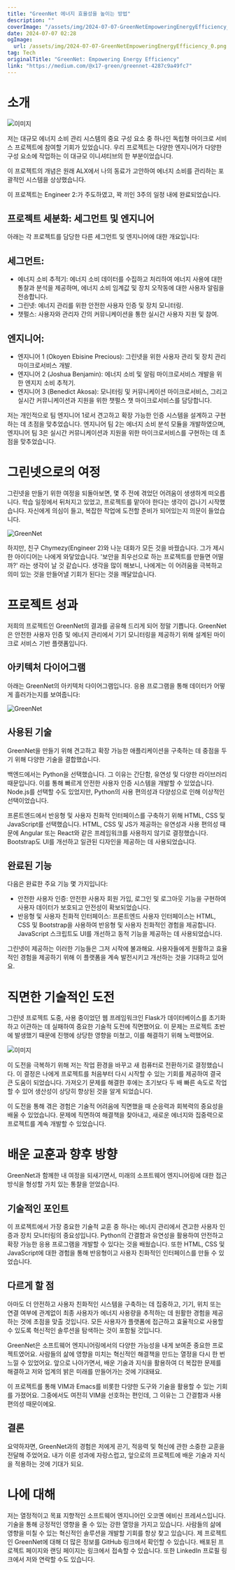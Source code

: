 ```yaml
---
title: "GreenNet 에너지 효율성을 높이는 방법"
description: ""
coverImage: "/assets/img/2024-07-07-GreenNetEmpoweringEnergyEfficiency_0.png"
date: 2024-07-07 02:28
ogImage: 
  url: /assets/img/2024-07-07-GreenNetEmpoweringEnergyEfficiency_0.png
tag: Tech
originalTitle: "GreenNet: Empowering Energy Efficiency"
link: "https://medium.com/@x17-green/greennet-4287c9a49fc7"
---
```



# 소개

![이미지](/assets/img/2024-07-07-GreenNetEmpoweringEnergyEfficiency_0.png)

저는 대규모 에너지 소비 관리 시스템의 중요 구성 요소 중 하나인 독립형 마이크로 서비스 프로젝트에 참여할 기회가 있었습니다. 우리 프로젝트는 다양한 엔지니어가 다양한 구성 요소에 작업하는 이 대규모 이니셔티브의 한 부분이었습니다.

이 프로젝트의 개념은 원래 ALX에서 나의 동료가 고안하여 에너지 소비를 관리하는 포괄적인 시스템을 상상했습니다.

<!-- TIL 수평 -->
<ins class="adsbygoogle"
     style="display:block"
     data-ad-client="ca-pub-4877378276818686"
     data-ad-slot="1549334788"
     data-ad-format="auto"
     data-full-width-responsive="true"></ins>
<script>
(adsbygoogle = window.adsbygoogle || []).push({});
</script>

이 프로젝트는 Engineer 2:가 주도하였고, 꽉 끼인 3주의 일정 내에 완료되었습니다.

## 프로젝트 세분화: 세그먼트 및 엔지니어

아래는 각 프로젝트를 담당한 다른 세그먼트 및 엔지니어에 대한 개요입니다:

## 세그먼트:

<!-- TIL 수평 -->
<ins class="adsbygoogle"
     style="display:block"
     data-ad-client="ca-pub-4877378276818686"
     data-ad-slot="1549334788"
     data-ad-format="auto"
     data-full-width-responsive="true"></ins>
<script>
(adsbygoogle = window.adsbygoogle || []).push({});
</script>

- 에너지 소비 추적기: 에너지 소비 데이터를 수집하고 처리하여 에너지 사용에 대한 통찰과 분석을 제공하며, 에너지 소비 임계값 및 장치 오작동에 대한 사용자 알림을 전송합니다.
- 그린넷: 에너지 관리를 위한 안전한 사용자 인증 및 장치 모니터링.
- 챗펄스: 사용자와 관리자 간의 커뮤니케이션을 통한 실시간 사용자 지원 및 참여.

## 엔지니어:

- 엔지니어 1 (Okoyen Ebisine Precious): 그린넷을 위한 사용자 관리 및 장치 관리 마이크로서비스 개발.
- 엔지니어 2 (Joshua Benjamin): 에너지 소비 및 알림 마이크로서비스 개발을 위한 엔지지 소비 추적기. 
- 엔지니어 3 (Benedict Akosa): 모니터링 및 커뮤니케이션 마이크로서비스, 그리고 실시간 커뮤니케이션과 지원을 위한 챗펄스 챗 마이크로서비스를 담당합니다.

저는 개인적으로 팀 엔지니어 1로서 견고하고 확장 가능한 인증 시스템을 설계하고 구현하는 데 초점을 맞추었습니다. 엔지니어 팀 2는 에너지 소비 분석 모듈을 개발하였으며, 엔지니어 팀 3은 실시간 커뮤니케이션과 지원을 위한 마이크로서비스를 구현하는 데 초점을 맞추었습니다.

<!-- TIL 수평 -->
<ins class="adsbygoogle"
     style="display:block"
     data-ad-client="ca-pub-4877378276818686"
     data-ad-slot="1549334788"
     data-ad-format="auto"
     data-full-width-responsive="true"></ins>
<script>
(adsbygoogle = window.adsbygoogle || []).push({});
</script>

# 그린넷으로의 여정

그린넷을 만들기 위한 여정을 되돌아보면, 몇 주 전에 겪었던 어려움이 생생하게 떠오릅니다. 학습 일정에서 뒤처지고 있었고, 프로젝트를 맡아야 한다는 생각이 겁나기 시작했습니다. 자신에게 의심이 들고, 복잡한 작업에 도전할 준비가 되어있는지 의문이 들었습니다.

![GreenNet](/assets/img/2024-07-07-GreenNetEmpoweringEnergyEfficiency_1.png)

하지만, 친구 Chymezy(Engineer 2)와 나눈 대화가 모든 것을 바꿨습니다. 그가 제시한 아이디어는 나에게 와닿았습니다. '보안을 최우선으로 하는 프로젝트를 만들면 어떨까?' 라는 생각이 날 것 같습니다. 생각을 많이 해보니, 나에게는 이 어려움을 극복하고 의미 있는 것을 만들어낼 기회가 된다는 것을 깨달았습니다.

<!-- TIL 수평 -->
<ins class="adsbygoogle"
     style="display:block"
     data-ad-client="ca-pub-4877378276818686"
     data-ad-slot="1549334788"
     data-ad-format="auto"
     data-full-width-responsive="true"></ins>
<script>
(adsbygoogle = window.adsbygoogle || []).push({});
</script>

# 프로젝트 성과

저희의 프로젝트인 GreenNet의 결과를 공유해 드리게 되어 정말 기쁩니다. GreenNet은 안전한 사용자 인증 및 에너지 관리에서 기기 모니터링을 제공하기 위해 설계된 마이크로 서비스 기반 플랫폼입니다.

## 아키텍처 다이어그램

아래는 GreenNet의 아키텍처 다이어그램입니다. 응용 프로그램을 통해 데이터가 어떻게 흘러가는지를 보여줍니다:

<!-- TIL 수평 -->
<ins class="adsbygoogle"
     style="display:block"
     data-ad-client="ca-pub-4877378276818686"
     data-ad-slot="1549334788"
     data-ad-format="auto"
     data-full-width-responsive="true"></ins>
<script>
(adsbygoogle = window.adsbygoogle || []).push({});
</script>

![GreenNet](/assets/img/2024-07-07-GreenNetEmpoweringEnergyEfficiency_2.png)

## 사용된 기술

GreenNet을 만들기 위해 견고하고 확장 가능한 애플리케이션을 구축하는 데 중점을 두기 위해 다양한 기술을 결합했습니다.

백엔드에서는 Python을 선택했습니다. 그 이유는 간단함, 유연성 및 다양한 라이브러리 때문입니다. 이를 통해 빠르게 안전한 사용자 인증 시스템을 개발할 수 있었습니다. Node.js를 선택할 수도 있었지만, Python의 사용 편의성과 다양성으로 인해 이상적인 선택이었습니다.

<!-- TIL 수평 -->
<ins class="adsbygoogle"
     style="display:block"
     data-ad-client="ca-pub-4877378276818686"
     data-ad-slot="1549334788"
     data-ad-format="auto"
     data-full-width-responsive="true"></ins>
<script>
(adsbygoogle = window.adsbygoogle || []).push({});
</script>

프론트엔드에서 반응형 및 사용자 친화적 인터페이스를 구축하기 위해 HTML, CSS 및 JavaScript를 선택했습니다. HTML, CSS 및 JS가 제공하는 유연성과 사용 편의성 때문에 Angular 또는 React와 같은 프레임워크를 사용하지 않기로 결정했습니다. Bootstrap도 UI를 개선하고 일관된 디자인을 제공하는 데 사용되었습니다.

## 완료된 기능

다음은 완료한 주요 기능 몇 가지입니다:

- 안전한 사용자 인증: 안전한 사용자 회원 가입, 로그인 및 로그아웃 기능을 구현하여 사용자 데이터가 보호되고 안전성이 확보되었습니다.
- 반응형 및 사용자 친화적 인터페이스: 프론트엔드 사용자 인터페이스는 HTML, CSS 및 Bootstrap을 사용하여 반응형 및 사용자 친화적인 경험을 제공합니다. JavaScript 스크립트도 UI를 개선하고 동적 기능을 제공하는 데 사용되었습니다.

<!-- TIL 수평 -->
<ins class="adsbygoogle"
     style="display:block"
     data-ad-client="ca-pub-4877378276818686"
     data-ad-slot="1549334788"
     data-ad-format="auto"
     data-full-width-responsive="true"></ins>
<script>
(adsbygoogle = window.adsbygoogle || []).push({});
</script>

그린넷이 제공하는 이러한 기능들은 그저 시작에 불과해요. 사용자들에게 원활하고 효율적인 경험을 제공하기 위해 이 플랫폼을 계속 발전시키고 개선하는 것을 기대하고 있어요.

# 직면한 기술적인 도전

그린넷 프로젝트 도중, 사용 중이었던 웹 프레임워크인 Flask가 데이터베이스를 초기화하고 이관하는 데 실패하여 중요한 기술적 도전에 직면했어요. 이 문제는 프로젝트 초반에 발생했기 때문에 진행에 상당한 영향을 미쳤고, 이를 해결하기 위해 노력했어요.

![이미지](/assets/img/2024-07-07-GreenNetEmpoweringEnergyEfficiency_3.png)

<!-- TIL 수평 -->
<ins class="adsbygoogle"
     style="display:block"
     data-ad-client="ca-pub-4877378276818686"
     data-ad-slot="1549334788"
     data-ad-format="auto"
     data-full-width-responsive="true"></ins>
<script>
(adsbygoogle = window.adsbygoogle || []).push({});
</script>

이 도전을 극복하기 위해 저는 작업 환경을 바꾸고 새 컴퓨터로 전환하기로 결정했습니다. 이 결정은 나에게 프로젝트를 처음부터 다시 시작할 수 있는 기회를 제공하여 결국 큰 도움이 되었습니다. 가져오기 문제를 해결한 후에는 초기보다 두 배 빠른 속도로 작업할 수 있어 생산성이 상당히 향상된 것을 알게 되었습니다.

이 도전을 통해 겪은 경험은 기술적 어려움에 직면했을 때 순응력과 회복력의 중요성을 배울 수 있었습니다. 문제에 직면하여 해결책을 찾아내고, 새로운 에너지와 집중력으로 프로젝트를 계속 개발할 수 있었습니다.

# 배운 교훈과 향후 방향

GreenNet과 함께한 내 여정을 되새기면서, 미래의 소프트웨어 엔지니어링에 대한 접근 방식을 형성할 가치 있는 통찰을 얻었습니다.

<!-- TIL 수평 -->
<ins class="adsbygoogle"
     style="display:block"
     data-ad-client="ca-pub-4877378276818686"
     data-ad-slot="1549334788"
     data-ad-format="auto"
     data-full-width-responsive="true"></ins>
<script>
(adsbygoogle = window.adsbygoogle || []).push({});
</script>

## 기술적인 포인트

이 프로젝트에서 가장 중요한 기술적 교훈 중 하나는 에너지 관리에서 견고한 사용자 인증과 장치 모니터링의 중요성입니다. Python의 간결함과 유연성을 활용하여 안전하고 확장 가능한 응용 프로그램을 개발할 수 있다는 것을 배웠습니다. 또한 HTML, CSS 및 JavaScript에 대한 경험을 통해 반응형이고 사용자 친화적인 인터페이스를 만들 수 있었습니다.

## 다르게 할 점

아마도 더 안전하고 사용자 친화적인 시스템을 구축하는 데 집중하고, 기기, 위치 또는 연결 여부에 관계없이 최종 사용자가 에너지 사용량을 추적하는 데 원활한 경험을 제공하는 것에 초점을 맞출 것입니다. 모든 사용자가 플랫폼에 접근하고 효율적으로 사용할 수 있도록 혁신적인 솔루션을 탐색하는 것이 포함될 것입니다.

<!-- TIL 수평 -->
<ins class="adsbygoogle"
     style="display:block"
     data-ad-client="ca-pub-4877378276818686"
     data-ad-slot="1549334788"
     data-ad-format="auto"
     data-full-width-responsive="true"></ins>
<script>
(adsbygoogle = window.adsbygoogle || []).push({});
</script>

GreenNet은 소프트웨어 엔지니어링에서의 다양한 가능성을 내게 보여준 중요한 프로젝트였어요. 사람들의 삶에 영향을 미치는 혁신적인 해결책을 만드는 열정을 다시 한 번 느낄 수 있었어요. 앞으로 나아가면서, 배운 기술과 지식을 활용하여 더 복잡한 문제를 해결하고 저와 업계의 밝은 미래를 만들어가는 것에 기대돼요.

이 프로젝트를 통해 VIM과 Emacs를 비롯한 다양한 도구와 기술을 활용할 수 있는 기회를 가졌어요. 그중에서도 여전히 VIM을 선호하는 편인데, 그 이유는 그 간결함과 사용 편의성 때문이에요.

## 결론

요약하자면, GreenNet과의 경험은 저에게 끈기, 적응력 및 혁신에 관한 소중한 교훈을 전달해 주었어요. 내가 이룬 성과에 자랑스럽고, 앞으로의 프로젝트에 배운 기술과 지식을 적용하는 것에 기대가 되요.

<!-- TIL 수평 -->
<ins class="adsbygoogle"
     style="display:block"
     data-ad-client="ca-pub-4877378276818686"
     data-ad-slot="1549334788"
     data-ad-format="auto"
     data-full-width-responsive="true"></ins>
<script>
(adsbygoogle = window.adsbygoogle || []).push({});
</script>

# 나에 대해

저는 열정적이고 목표 지향적인 소프트웨어 엔지니어인 오코옌 에비신 프레셔스입니다. 기술을 통해 긍정적인 영향을 줄 수 있는 강한 열망을 가지고 있습니다. 사람들의 삶에 영향을 미칠 수 있는 혁신적인 솔루션을 개발할 기회를 항상 찾고 있습니다. 제 프로젝트인 GreenNet에 대해 더 많은 정보를 GitHub 링크에서 확인할 수 있습니다. 배포된 프로젝트 페이지와 랜딩 페이지는 링크에서 접속할 수 있습니다. 또한 LinkedIn 프로필 링크에서 저와 연락할 수도 있습니다.